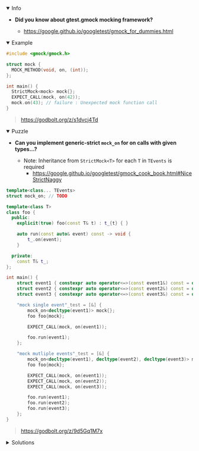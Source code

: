 <details open><summary>Info</summary><p>

* **Did you know about gtest.gmock mocking framework?**

  * https://google.github.io/googletest/gmock_for_dummies.html

</p></details><details open><summary>Example</summary><p>

```cpp
#include <gmock/gmock.h>

struct mock {
  MOCK_METHOD(void, on, (int));
};

int main() {
  StrictMock<mock> mock{};
  EXPECT_CALL(mock, on(42));
  mock.on(43); // failure : Unexpected mock function call
}
```

> https://godbolt.org/z/s1dvcj4Td

</p></details><details open><summary>Puzzle</summary><p>

* **Can you implement generic-strict `mock_on` for on calls with given types...?**

  * Note: Inheritance from `StrictMock<T>` for each `T` in `TEvents` is required
    - https://google.github.io/googletest/gmock_cook_book.html#NiceStrictNaggy

```cpp
template<class... TEvents>
struct mock_on; // TODO

template<class T>
class foo {
  public:
    explicit(true) foo(const T& t) : t_{t} { }

    auto run(const auto& event) const -> void {
        t_.on(event);
    }

  private:
    const T& t_;
};

int main() {
    struct event1 { constexpr auto operator<=>(const event1&) const = default; } event1;
    struct event2 { constexpr auto operator<=>(const event2&) const = default; } event2;
    struct event3 { constexpr auto operator<=>(const event3&) const = default; } event3;

    "mock single event"_test = [&] {
        mock_on<decltype(event1)> mock{};
        foo foo{mock};

        EXPECT_CALL(mock, on(event1));

        foo.run(event1);
    };

    "mock mutliple events"_test = [&] {
        mock_on<decltype(event1), decltype(event2), decltype(event3)> mock{};
        foo foo{mock};

        EXPECT_CALL(mock, on(event1));
        EXPECT_CALL(mock, on(event2));
        EXPECT_CALL(mock, on(event3));

        foo.run(event1);
        foo.run(event2);
        foo.run(event3);
    };
}
```

> https://godbolt.org/z/9d5Gq1M7x

</p></details><details><summary>Solutions</summary><p>

```cpp
template<typename TEvent>
struct mock_on_impl
{
    MOCK_METHOD(void, on, (TEvent), (const));
};

template<typename...TEvents>
struct mock_on : mock_on_impl<TEvents>...
{
    using mock_on_impl<TEvents>::gmock_on...;
    using mock_on_impl<TEvents>::on...;
};
```

> https://godbolt.org/z/551zWc1xW
